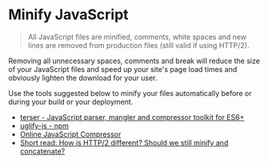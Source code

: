 # Minify JavaScript

> All JavaScript files are minified, comments, white spaces and new lines are removed from production files (still valid if using HTTP/2).

Removing all unnecessary spaces, comments and break will reduce the size of your JavaScript files and speed up your site's page load times and obviously lighten the download for your user.

Use the tools suggested below to minify your files automatically before or during your build or your deployment.

- [terser - JavaScript parser, mangler and compressor toolkit for ES6+](https://github.com/terser/terser)
- [uglify-js - npm](https://www.npmjs.com/package/uglify-js)
- [Online JavaScript Compressor](http://refresh-sf.com)
- [Short read: How is HTTP/2 different? Should we still minify and concatenate?](https://scaleyourcode.com/blog/article/28)